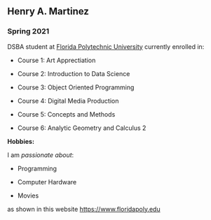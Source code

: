 ## Henry A. Martinez

### Spring 2021 

DSBA student at [Florida Polytechnic University](https://www.floridapoly.edu) currently enrolled in: 

- Course 1: Art Apprectiation

- Course 2: Introduction to Data Science

- Course 3: Object Oriented Programming

- Course 4: Digital Media Production 

- Course 5: Concepts and Methods

- Course 6: Analytic Geometry and Calculus 2

**Hobbies:**

I am _passionate about_: 

- Programming 

- Computer Hardware

- Movies 

as shown in this website <https://www.floridapoly.edu>
